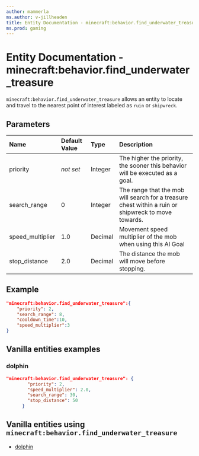 ```yaml
---
author: mammerla
ms.author: v-jillheaden
title: Entity Documentation - minecraft:behavior.find_underwater_treasure
ms.prod: gaming
---
```


# Entity Documentation - minecraft:behavior.find_underwater_treasure

`minecraft:behavior.find_underwater_treasure` allows an entity to locate and travel to the nearest point of interest labeled as `ruin` or `shipwreck`.

## Parameters

|Name |Default Value  |Type  |Description  |
|:----------|:----------|:----------|:----------|
|priority|*not set*|Integer|The higher the priority, the sooner this behavior will be executed as a goal.|
|search_range| 0| Integer| The range that the mob will search for a treasure chest within a ruin or shipwreck to move towards. |
|speed_multiplier| 1.0| Decimal| Movement speed multiplier of the mob when using this AI Goal |
|stop_distance| 2.0| Decimal| The distance the mob will move before stopping. |

## Example

```json
"minecraft:behavior.find_underwater_treasure":{
    "priority": 2,
    "search_range": 8,
    "cooldown_time":10,
    "speed_multiplier":3
}
```

## Vanilla entities examples

### dolphin

```json
"minecraft:behavior.find_underwater_treasure": {
        "priority": 2,
        "speed_multiplier": 2.0,
        "search_range": 30,
        "stop_distance": 50
      }
```

## Vanilla entities using `minecraft:behavior.find_underwater_treasure`

- [dolphin](../../../../Source/VanillaBehaviorPack_Snippets/entities/dolphin.md)
